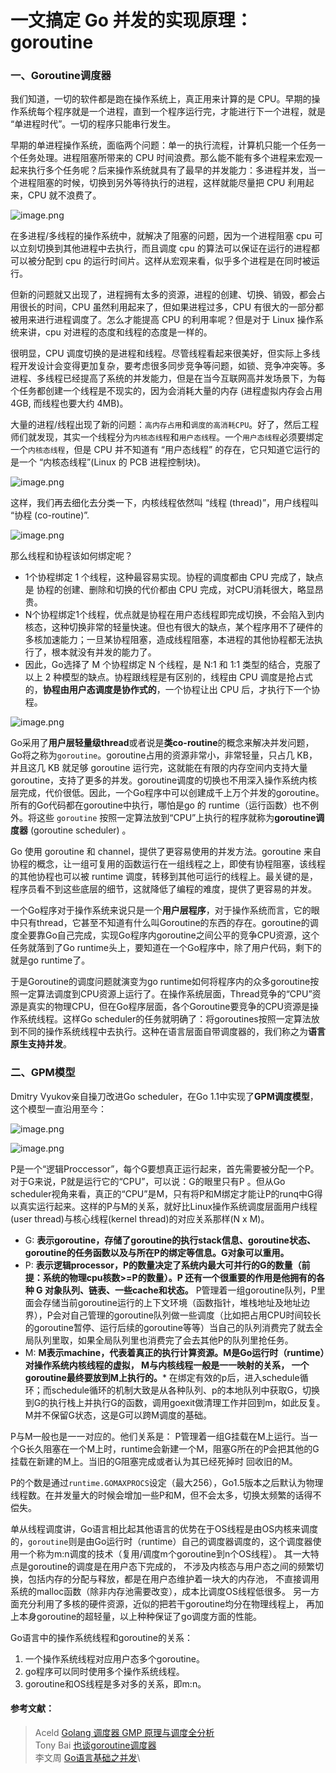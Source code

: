 # 一文搞定 Go 并发的实现原理：goroutine

### 一、Goroutine调度器

我们知道，一切的软件都是跑在操作系统上，真正用来计算的是 CPU。早期的操作系统每个程序就是一个进程，直到一个程序运行完，才能进行下一个进程，就是 “单进程时代”。一切的程序只能串行发生。

早期的单进程操作系统，面临两个问题：单一的执行流程，计算机只能一个任务一个任务处理。进程阻塞所带来的 CPU 时间浪费。那么能不能有多个进程来宏观一起来执行多个任务呢？后来操作系统就具有了最早的并发能力：多进程并发，当一个进程阻塞的时候，切换到另外等待执行的进程，这样就能尽量把 CPU 利用起来，CPU 就不浪费了。

![image.png](https://p6-juejin.byteimg.com/tos-cn-i-k3u1fbpfcp/53961de42b7c4a34a9a24bdae64dab05\~tplv-k3u1fbpfcp-watermark.image?)

在多进程/多线程的操作系统中，就解决了阻塞的问题，因为一个进程阻塞 cpu 可以立刻切换到其他进程中去执行，而且调度 cpu 的算法可以保证在运行的进程都可以被分配到 cpu 的运行时间片。这样从宏观来看，似乎多个进程是在同时被运行。

但新的问题就又出现了，进程拥有太多的资源，进程的创建、切换、销毁，都会占用很长的时间，CPU 虽然利用起来了，但如果进程过多，CPU 有很大的一部分都被用来进行进程调度了。怎么才能提高 CPU 的利用率呢？但是对于 Linux 操作系统来讲，cpu 对进程的态度和线程的态度是一样的。

很明显，CPU 调度切换的是进程和线程。尽管线程看起来很美好，但实际上多线程开发设计会变得更加复杂，要考虑很多同步竞争等问题，如锁、竞争冲突等。多进程、多线程已经提高了系统的并发能力，但是在当今互联网高并发场景下，为每个任务都创建一个线程是不现实的，因为会消耗大量的内存 (进程虚拟内存会占用 4GB, 而线程也要大约 4MB)。

大量的进程/线程出现了新的问题：`高内存占用`和`调度的高消耗CPU`。好了，然后工程师们就发现，其实一个线程分为`内核态线程`和`用户态线程`。一个`用户态线程`必须要绑定一个`内核态线程`，但是 CPU 并不知道有 “用户态线程” 的存在，它只知道它运行的是一个 “内核态线程”(Linux 的 PCB 进程控制块)。

![image.png](https://p9-juejin.byteimg.com/tos-cn-i-k3u1fbpfcp/c9bf641c349c49d9890ab3acc8fdb4f4\~tplv-k3u1fbpfcp-watermark.image?)

这样，我们再去细化去分类一下，内核线程依然叫 “线程 (thread)”，用户线程叫 “协程 (co-routine)”.

![image.png](https://p6-juejin.byteimg.com/tos-cn-i-k3u1fbpfcp/d61579539c9d4639a66f6304516685e7\~tplv-k3u1fbpfcp-watermark.image?)

那么线程和协程该如何绑定呢？

* 1个协程绑定 1 个线程，这种最容易实现。协程的调度都由 CPU 完成了，缺点是 协程的创建、删除和切换的代价都由 CPU 完成，对CPU消耗很大，略显昂贵。
* N个协程绑定1个线程，优点就是协程在用户态线程即完成切换，不会陷入到内核态，这种切换非常的轻量快速。但也有很大的缺点，某个程序用不了硬件的多核加速能力；一旦某协程阻塞，造成线程阻塞，本进程的其他协程都无法执行了，根本就没有并发的能力了。
* 因此，Go选择了 M 个协程绑定 N 个线程，是 N:1 和 1:1 类型的结合，克服了以上 2 种模型的缺点。协程跟线程是有区别的，线程由 CPU 调度是抢占式的，**协程由用户态调度是协作式的**，一个协程让出 CPU 后，才执行下一个协程。

![image.png](https://p1-juejin.byteimg.com/tos-cn-i-k3u1fbpfcp/f828b9f8ccb349fabe84f6c93fbb5b11\~tplv-k3u1fbpfcp-watermark.image?)

Go采用了**用户层轻量级thread**或者说是**类co-routine**的概念来解决并发问题，Go将之称为`goroutine`。goroutine占用的资源非常小，非常轻量，只占几 KB，并且这几 KB 就足够 goroutine 运行完，这就能在有限的内存空间内支持大量 goroutine，支持了更多的并发。goroutine调度的切换也不用深入操作系统内核层完成，代价很低。因此，一个Go程序中可以创建成千上万个并发的goroutine。所有的Go代码都在goroutine中执行，哪怕是go 的 runtime（运行函数）也不例外。将这些 `goroutine` 按照一定算法放到“CPU”上执行的程序就称为**goroutine调度器** (goroutine scheduler) 。

Go 使用 goroutine 和 channel，提供了更容易使用的并发方法。goroutine 来自协程的概念，让一组可复用的函数运行在一组线程之上，即使有协程阻塞，该线程的其他协程也可以被 runtime 调度，转移到其他可运行的线程上。最关键的是，程序员看不到这些底层的细节，这就降低了编程的难度，提供了更容易的并发。

一个Go程序对于操作系统来说只是一个**用户层程序**，对于操作系统而言，它的眼中只有thread，它甚至不知道有什么叫Goroutine的东西的存在。goroutine的调度全要靠Go自己完成，实现Go程序内goroutine之间公平的竞争CPU资源，这个任务就落到了Go runtime头上，要知道在一个Go程序中，除了用户代码，剩下的就是go runtime了。

于是Goroutine的调度问题就演变为go runtime如何将程序内的众多goroutine按照一定算法调度到CPU资源上运行了。在操作系统层面，Thread竞争的“CPU”资源是真实的物理CPU，但在Go程序层面，各个Goroutine要竞争的CPU资源是操作系统线程。这样Go scheduler的任务就明确了：将goroutines按照一定算法放到不同的操作系统线程中去执行。这种在语言层面自带调度器的，我们称之为**语言原生支持并发**。

### 二、GPM模型

Dmitry Vyukov亲自操刀改进Go scheduler，在Go 1.1中实现了**GPM调度模型**，这个模型一直沿用至今：

![image.png](https://p3-juejin.byteimg.com/tos-cn-i-k3u1fbpfcp/9c0a31c54938434aab7e80c21e2e90a2\~tplv-k3u1fbpfcp-watermark.image?)

![image.png](https://p6-juejin.byteimg.com/tos-cn-i-k3u1fbpfcp/d3f53efd43f847a2880819cbfc34ae4f\~tplv-k3u1fbpfcp-watermark.image?)

P是一个“逻辑Proccessor”，每个G要想真正运行起来，首先需要被分配一个P。对于G来说，P就是运行它的“CPU”，可以说：G的眼里只有P 。但从Go scheduler视角来看，真正的“CPU”是M，只有将P和M绑定才能让P的runq中G得以真实运行起来。这样的P与M的关系，就好比Linux操作系统调度层面用户线程(user thread)与核心线程(kernel thread)的对应关系那样(N x M)。

* G: **表示goroutine，存储了goroutine的执行stack信息、goroutine状态、goroutine的任务函数以及与所在P的绑定等信息。G对象可以重用。**
* P: **表示逻辑processor，P的数量决定了系统内最大可并行的G的数量（前提：系统的物理cpu核数>=P的数量）。P 还有一个很重要的作用是他拥有的各种 G 对象队列、链表、一些cache和状态。** P管理着一组goroutine队列，P里面会存储当前goroutine运行的上下文环境（函数指针，堆栈地址及地址边界），P会对自己管理的goroutine队列做一些调度（比如把占用CPU时间较长的goroutine暂停、运行后续的goroutine等等）当自己的队列消费完了就去全局队列里取，如果全局队列里也消费完了会去其他P的队列里抢任务。
* M: **M表示machine，代表着真正的执行计算资源。M是Go运行时（runtime）对操作系统内核线程的虚拟， M与内核线程一般是一一映射的关系， 一个goroutine最终要放到M上执行的。**\* 在绑定有效的p后，进入schedule循环；而schedule循环的机制大致是从各种队列、p的本地队列中获取G，切换到G的执行栈上并执行G的函数，调用goexit做清理工作并回到m，如此反复。M并不保留G状态，这是G可以跨M调度的基础。

P与M一般也是一一对应的。他们关系是： P管理着一组G挂载在M上运行。当一个G长久阻塞在一个M上时，runtime会新建一个M，阻塞G所在的P会把其他的G 挂载在新建的M上。当旧的G阻塞完成或者认为其已经死掉时 回收旧的M。

P的个数是通过`runtime.GOMAXPROCS`设定（最大256），Go1.5版本之后默认为物理线程数。在并发量大的时候会增加一些P和M，但不会太多，切换太频繁的话得不偿失。

单从线程调度讲，Go语言相比起其他语言的优势在于OS线程是由OS内核来调度的，`goroutine`则是由Go运行时（runtime）自己的调度器调度的，这个调度器使用一个称为m:n调度的技术（复用/调度m个goroutine到n个OS线程）。 其一大特点是goroutine的调度是在用户态下完成的， 不涉及内核态与用户态之间的频繁切换，包括内存的分配与释放，都是在用户态维护着一块大的内存池， 不直接调用系统的malloc函数（除非内存池需要改变），成本比调度OS线程低很多。 另一方面充分利用了多核的硬件资源，近似的把若干goroutine均分在物理线程上， 再加上本身goroutine的超轻量，以上种种保证了go调度方面的性能。

Go语言中的操作系统线程和goroutine的关系：

1. 一个操作系统线程对应用户态多个goroutine。
2. go程序可以同时使用多个操作系统线程。
3. goroutine和OS线程是多对多的关系，即m:n。

#### 参考文献：

> Aceld [Golang 调度器 GMP 原理与调度全分析](https://learnku.com/articles/41728)\
> Tony Bai [也谈goroutine调度器](https://tonybai.com/2017/06/23/an-intro-about-goroutine-scheduler/)\
> 李文周 [Go语言基础之并发](https://www.liwenzhou.com/posts/Go/14\_concurrence/)\
>
